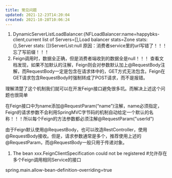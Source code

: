 ```yaml
---
title: 常见问题
updated: 2021-12-23T14:20:04
created: 2021-10-28T10:06:24
---
```


1.  DynamicServerListLoadBalancer:{NFLoadBalancer:name=happybks-client,current list of Servers=\[\],Load balancer stats=Zone stats: {},Server stats: \[\]}ServerList:null
原因：消费者service里的url写错了！！！忘了写前缀！！！
1.  Feign调用时，数据全正确，但是消费者端收到的数据全是null！！！
查看文档发现，如果不加默认的注解，Feign则会对参数默认加上@RequestBody注解，而RequestBody一定是包含在请求体中的，GET方式无法包含。Feign在GET请求包含RequestBody时强制转成了POST请求，而不是报错。

理解清楚了这个机制我们就可以在开发Feign接口避免很多坑。而解决上述这个问题也很简单

在Feign接口中为name添加@RequestParam(“name”)注解，name必须指定，Feign的请求参数不会利用SpringMVC字节码的机制自动给定一个默认的名称！！！所以每个Feign的方法参数都必须注解@RequestParam("userId")

由于Feign默认使用@RequestBody，也可以改造RestController，使用@RequestBody接收。但是，请求参数通常是多个，推荐使用上述的@RequestParam，而@RequestBody一般只用于传递对象。
1.  The bean xxx.FeignClientSpecification could not be registered
\#允许存在多个Feign调用相同Service的接口

spring.main.allow-bean-definition-overriding=true
